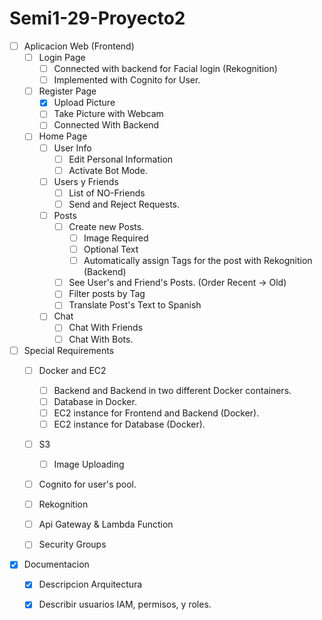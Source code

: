 # Semi1-29-Proyecto2

- [ ] Aplicacion Web (Frontend)
	- [ ] Login Page
        - [ ] Connected with backend for Facial login (Rekognition)
        - [ ] Implemented with Cognito for User.
	- [ ] Register Page
		- [x] Upload Picture
        - [ ] Take Picture with Webcam
        - [ ] Connected With Backend
	- [ ] Home Page
		- [ ] User Info
            - [ ] Edit Personal Information
            - [ ] Activate Bot Mode.
        - [ ] Users y Friends
            - [ ] List of NO-Friends
            - [ ] Send and Reject Requests.
        - [ ] Posts
            - [ ] Create new Posts.
                - [ ] Image Required
                - [ ] Optional Text
                - [ ] Automatically assign Tags for the post with Rekognition (Backend)
            - [ ] See User's and Friend's Posts. (Order Recent -> Old)
            - [ ] Filter posts by Tag
            - [ ] Translate Post's Text to Spanish
        - [ ] Chat
            - [ ] Chat With Friends
            - [ ] Chat With Bots.

- [ ] Special Requirements
	- [ ] Docker and EC2
        - [ ] Backend and Backend in two different Docker containers.
        - [ ] Database in Docker.
        - [ ] EC2 instance for Frontend and Backend (Docker).
        - [ ] EC2 instance for Database (Docker).
    - [ ] S3
        - [ ] Image Uploading
    - [ ] Cognito for user's pool.
    - [ ] Rekognition 
    - [ ] Api Gateway & Lambda Function
    - [ ] Security Groups
    

- [x] Documentacion
	- [x] Descripcion Arquitectura
	- [x] Describir usuarios IAM, permisos, y roles.

